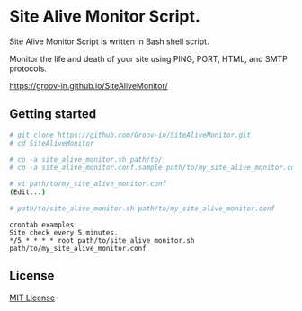 # Site Alive Monitor Script.

Site Alive Monitor Script is written in Bash shell script.

Monitor the life and death of your site using PING, PORT, HTML, and SMTP protocols.

https://groov-in.github.io/SiteAliveMonitor/

## Getting started

```bash
# git clone https://github.com/Groov-in/SiteAliveMonitor.git
# cd SiteAliveMonitor

# cp -a site_alive_monitor.sh path/to/.
# cp -a site_alive_monitor.conf.sample path/to/my_site_alive_monitor.conf

# vi path/to/my_site_alive_monitor.conf
(Edit...)

# path/to/site_alive_monitor.sh path/to/my_site_alive_monitor.conf
```

```
crontab examples: 
Site check every 5 minutes. 
*/5 * * * * root path/to/site_alive_monitor.sh path/to/my_site_alive_monitor.conf
```

## License
[MIT License](https://github.com/Groov-in/SiteAliveMonitor/blob/main/LICENSE)
